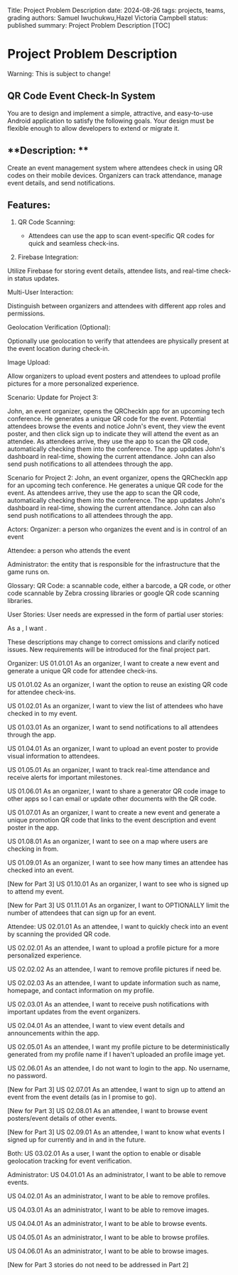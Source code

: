 Title: Project Problem Description
date: 2024-08-26
tags: projects, teams, grading
authors: Samuel Iwuchukwu,Hazel Victoria Campbell
status: published
summary: Project Problem Description
[TOC]

# Project Problem Description

Warning: This is subject to change!

## **QR Code Event Check-In System**

You are to design and implement a simple, attractive, and easy-to-use Android application to satisfy the following goals. Your design must be flexible enough to allow developers to extend or migrate it.

## **Description: **

Create an event management system where attendees check in using QR codes on their mobile devices. Organizers can track attendance, manage event details, and send notifications.

## **Features:**

1. QR Code Scanning:

    + Attendees can use the app to scan event-specific QR codes for quick and seamless check-ins.

2. Firebase Integration:

Utilize Firebase for storing event details, attendee lists, and real-time check-in status updates.

Multi-User Interaction:

Distinguish between organizers and attendees with different app roles and permissions.

Geolocation Verification (Optional):

Optionally use geolocation to verify that attendees are physically present at the event location during check-in.

Image Upload:

Allow organizers to upload event posters and attendees to upload profile pictures for a more personalized experience.

Scenario:
Update for Project 3:

John, an event organizer, opens the QRCheckIn app for an upcoming tech conference. He generates a unique QR code for the event. Potential attendees browse the events and notice John's event, they view the event poster, and then click sign up to indicate they will attend the event as an attendee. As attendees arrive, they use the app to scan the QR code, automatically checking them into the conference. The app updates John's dashboard in real-time, showing the current attendance. John can also send push notifications to all attendees through the app.

Scenario for Project 2:
 John, an event organizer, opens the QRCheckIn app for an upcoming tech conference. He generates a unique QR code for the event. As attendees arrive, they use the app to scan the QR code, automatically checking them into the conference. The app updates John's dashboard in real-time, showing the current attendance. John can also send push notifications to all attendees through the app.

Actors:
Organizer: a person who organizes the event and is in control of an event

Attendee: a person who attends the event

Administrator: the entity that is responsible for the infrastructure that the game runs on.

Glossary:
QR Code: a scannable code, either a barcode, a QR code, or other code scannable by Zebra crossing libraries or google QR code scanning libraries.


User Stories:
User needs are expressed in the form of partial user stories:

As a <role>, I want <goal>.

These descriptions may change to correct omissions and clarify noticed issues. New requirements will be introduced for the final project part.

Organizer:
US 01.01.01 As an organizer, I want to create a new event and generate a unique QR code for attendee check-ins.

US 01.01.02 As an organizer, I want the option to reuse an existing QR code for attendee check-ins.

US 01.02.01 As an organizer, I want to view the list of attendees who have checked in to my event.

US 01.03.01 As an organizer, I want to send notifications to all attendees through the app.

US 01.04.01 As an organizer, I want to upload an event poster to provide visual information to attendees.

US 01.05.01 As an organizer, I want to track real-time attendance and receive alerts for important milestones.

US 01.06.01 As an organizer, I want to share a generator QR code image to other apps so I can email or update other documents with the QR code.

US 01.07.01 As an organizer, I want to create a new event and generate a unique promotion QR code that links to the event description and event poster in the app.

US 01.08.01 As an organizer, I want to see on a map where users are checking in from.

US 01.09.01 As an organizer, I want to see how many times an attendee has checked into an event.

[New for Part 3] US 01.10.01 As an organizer, I want to see who is signed up to attend my event.

[New for Part 3] US 01.11.01 As an organizer, I want to OPTIONALLY limit the number of attendees that can sign up for an event.

Attendee:
US 02.01.01 As an attendee, I want to quickly check into an event by scanning the provided QR code.

US 02.02.01 As an attendee, I want to upload a profile picture for a more personalized experience.

US 02.02.02 As an attendee, I want to remove profile pictures if need be.

US 02.02.03 As an attendee, I want to update information such as name, homepage, and contact information on my profile.

US 02.03.01 As an attendee, I want to receive push notifications with important updates from the event organizers.

US 02.04.01 As an attendee, I want to view event details and announcements within the app.

US 02.05.01 As an attendee, I want my profile picture to be deterministically generated from my profile name if I haven't uploaded an profile image yet.

US 02.06.01 As an attendee, I do not want to login to the app. No username, no password.

[New for Part 3] US 02.07.01 As an attendee, I want to sign up to attend an event from the event details (as in I promise to go).

[New for Part 3] US 02.08.01 As an attendee, I want to browse event posters/event details of other events.

[New for Part 3] US 02.09.01 As an attendee, I want to know what events I signed up for currently and in and in the future.


Both:
US 03.02.01 As a user, I want the option to enable or disable geolocation tracking for event verification.

Administrator:
US 04.01.01 As an administrator, I want to be able to remove events.

US 04.02.01 As an administrator, I want to be able to remove profiles.

US 04.03.01 As an administrator, I want to be able to remove images.

US 04.04.01 As an administrator, I want to be able to browse events.

US 04.05.01 As an administrator, I want to be able to browse profiles.

US 04.06.01 As an administrator, I want to be able to browse images.


[New for Part 3 stories do not need to be addressed in Part 2]
